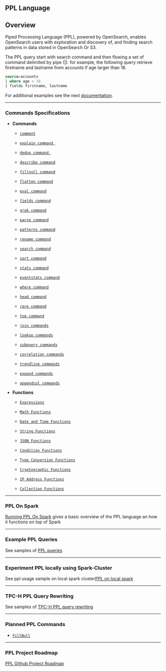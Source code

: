 
## PPL Language

## Overview

Piped Processing Language (PPL), powered by OpenSearch, enables OpenSearch users with exploration and discovery of, and finding search patterns in data stored in OpenSearch Or S3.

The PPL query start with search command and then flowing a set of command delimited by pipe (|).
for example, the following query retrieve firstname and lastname from accounts if age larger than 18.

```sql
source=accounts
| where age > 18
| fields firstname, lastname
```

For additional examples see the next [documentation](PPL-Example-Commands.md). 

---
### Commands Specifications


* **Commands**

    - [`comment`](ppl-comment.md)

    - [`explain command `](PPL-Example-Commands.md/#explain)
  
    - [`dedup command `](ppl-dedup-command.md)

    - [`describe command`](PPL-Example-Commands.md/#describe)
  
    - [`fillnull command`](ppl-fillnull-command.md)
     
    - [`flatten command`](ppl-flatten-command.md)

    - [`eval command`](ppl-eval-command.md)

    - [`fields command`](ppl-fields-command.md)

    - [`grok command`](ppl-grok-command.md)

    - [`parse command`](ppl-parse-command.md)

    - [`patterns command`](ppl-patterns-command.md)

    - [`rename command`](ppl-rename-command.md)

    - [`search command`](ppl-search-command.md)

    - [`sort command`](ppl-sort-command.md)

    - [`stats command`](ppl-stats-command.md)

    - [`eventstats command`](ppl-eventstats-command.md)

    - [`where command`](ppl-where-command.md)

    - [`head command`](ppl-head-command.md)

    - [`rare command`](ppl-rare-command.md)

    - [`top command`](ppl-top-command.md)

    - [`join commands`](ppl-join-command.md)
  
    - [`lookup commands`](ppl-lookup-command.md)
  
    - [`subquery commands`](ppl-subquery-command.md)
  
    - [`correlation commands`](ppl-correlation-command.md)
  
    - [`trendline commands`](ppl-trendline-command.md)
  
    - [`expand commands`](ppl-expand-command.md)

    - [`appendcol commands`](ppl-appendcol-command.md)

* **Functions**

    - [`Expressions`](functions/ppl-expressions.md)

    - [`Math Functions`](functions/ppl-math.md)

    - [`Date and Time Functions`](functions/ppl-datetime.md) 

    - [`String Functions`](functions/ppl-string.md)

    - [`JSON Functions`](functions/ppl-json.md)

    - [`Condition Functions`](functions/ppl-condition.md)

    - [`Type Conversion Functions`](functions/ppl-conversion.md)

    - [`Cryptographic Functions`](functions/ppl-cryptographic.md)

    - [`IP Address Functions`](functions/ppl-ip.md)
     
    - [`Collection Functions`](functions/ppl-collection)

---
### PPL On Spark

[Running PPL On Spark](PPL-on-Spark.md) gives a basic overview of the PPL language an how it functions on top of Spark


---
### Example PPL Queries
See samples of [PPL queries](PPL-Example-Commands.md) 

---

### Experiment PPL locally using Spark-Cluster
See ppl usage sample on local spark cluster[PPL on local spark ](local-spark-ppl-test-instruction.md) 

---
### TPC-H PPL Query Rewriting
See samples of [TPC-H PPL query rewriting](ppl-tpch.md)

---
### Planned PPL Commands

 - [`FillNull`](planning/ppl-fillnull-command.md)

---
### PPL Project Roadmap
[PPL Github Project Roadmap](https://github.com/orgs/opensearch-project/projects/214)
